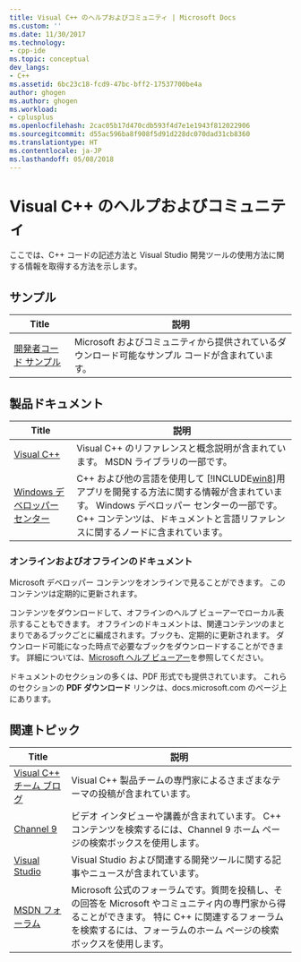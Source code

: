 ```yaml
---
title: Visual C++ のヘルプおよびコミュニティ | Microsoft Docs
ms.custom: ''
ms.date: 11/30/2017
ms.technology:
- cpp-ide
ms.topic: conceptual
dev_langs:
- C++
ms.assetid: 6bc23c18-fcd9-47bc-bff2-17537700be4a
author: ghogen
ms.author: ghogen
ms.workload:
- cplusplus
ms.openlocfilehash: 2cac05b17d470cdb593f4d7e1e1943f812022906
ms.sourcegitcommit: d55ac596ba8f908f5d91d228dc070dad31cb8360
ms.translationtype: HT
ms.contentlocale: ja-JP
ms.lasthandoff: 05/08/2018
---
```

# <a name="visual-c-help-and-community"></a>Visual C++ のヘルプおよびコミュニティ

ここでは、C++ コードの記述方法と Visual Studio 開発ツールの使用方法に関する情報を取得する方法を示します。

## <a name="samples"></a>サンプル

|Title|説明|
|-----------|-----------------|
|[開発者コード サンプル](http://go.microsoft.com/fwlink/p/?LinkId=256533)|Microsoft およびコミュニティから提供されているダウンロード可能なサンプル コードが含まれています。|

## <a name="product-documentation"></a>製品ドキュメント

|Title|説明|
|-----------|-----------------|
|[Visual C++](visual-cpp-in-visual-studio.md)|Visual C++ のリファレンスと概念説明が含まれています。 MSDN ライブラリの一部です。|
|[Windows デベロッパー センター](http://go.microsoft.com/fwlink/p/?LinkId=256534)|C++ および他の言語を使用して [!INCLUDE[win8](build/reference/includes/win8_md.md)]用アプリを開発する方法に関する情報が含まれています。 Windows デベロッパー センターの一部です。C++ コンテンツは、ドキュメントと言語リファレンスに関するノードに含まれています。|

### <a name="online-and-offline-documentation"></a>オンラインおよびオフラインのドキュメント

Microsoft デベロッパー コンテンツをオンラインで見ることができます。 このコンテンツは定期的に更新されます。

コンテンツをダウンロードして、オフラインのヘルプ ビューアーでローカル表示することもできます。 オフラインのドキュメントは、関連コンテンツのまとまりであるブックごとに編成されます。ブックも、定期的に更新されます。 ダウンロード可能になった時点で必要なブックをダウンロードすることができます。 詳細については、[Microsoft ヘルプ ビューアー](/visualstudio/ide/microsoft-help-viewer)を参照してください。

ドキュメントのセクションの多くは、PDF 形式でも提供されています。 これらのセクションの **PDF ダウンロード** リンクは、docs.microsoft.com のページ上にあります。

## <a name="related-articles"></a>関連トピック

|Title|説明|
|-----------|-----------------|
|[Visual C++ チーム ブログ](http://go.microsoft.com/fwlink/p/?LinkId=256537)|Visual C++ 製品チームの専門家によるさまざまなテーマの投稿が含まれています。|
|[Channel 9](http://go.microsoft.com/fwlink/p/?LinkId=251694)|ビデオ インタビューや講義が含まれています。 C++ コンテンツを検索するには、Channel 9 ホーム ページの検索ボックスを使用します。|
|[Visual Studio](http://go.microsoft.com/fwlink/p/?LinkId=256535)|Visual Studio および関連する開発ツールに関する記事やニュースが含まれています。|
|[MSDN フォーラム](http://go.microsoft.com/fwlink/p/?LinkId=256538)|Microsoft 公式のフォーラムです。質問を投稿し、その回答を Microsoft やコミュニティ内の専門家から得ることができます。 特に C++ に関連するフォーラムを検索するには、フォーラムのホーム ページの検索ボックスを使用します。|